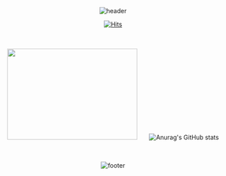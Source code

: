 <div align=center> <br><br>

![header](https://capsule-render.vercel.app/api?type=waving&color=0:5433FF,50:20BDFF,100:A5FECB&height=200&section=header&text=hummingbird99&animation=fadeIn&fontSize=60&fontAlign=65&fontColor=f7f5f5&textBg=282829&fontAlignY=40)

[![Hits](https://hits.seeyoufarm.com/api/count/incr/badge.svg?url=https%3A%2F%2Fgithub.com%2Fhummingbird99%2F&count_bg=%2320BDFF&title_bg=%2320232A&icon=github.svg&icon_color=%23E7E7E7&title=Github+views&edge_flat=false)](https://hits.seeyoufarm.com) <br><br><br>
  
<p>
  
<img src="https://cdn.dribbble.com/users/994680/screenshots/2386360/media/dd04dd72fdfca51097ae7521b1560277.gif" width="300px" height="210px" /> &nbsp;&nbsp;&nbsp;&nbsp;&nbsp;
![Anurag's GitHub stats](https://github-readme-stats.vercel.app/api?username=hummingbird99&show_icons=true&theme=transparent&count_private=true&text_color=d6ace6&icon_color=4c71f2&ring_color=5433FF) <br><br><br>

</p>

![footer](https://capsule-render.vercel.app/api?type=waving&color=0:5433FF,50:20BDFF,100:A5FECB&height=200&section=footer&fontSize=60&fontAlign=65&fontColor=f7f5f5&textBg=282829&fontAlignY=40)

</div>

